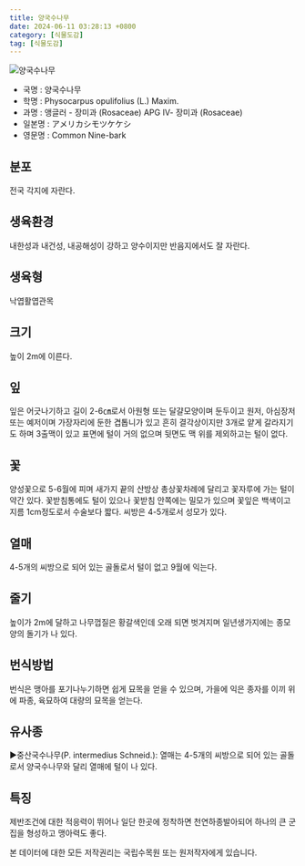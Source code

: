 ```yaml
---
title: 양국수나무
date: 2024-06-11 03:28:13 +0800
category: [식물도감]
tag: [식물도감]
---
```




![양국수나무](/fileUpload/plants/basic/Rosaceae/Physocarpus/12593/12593_8_th2.jpg)
- 국명 : 양국수나무
- 학명 : Physocarpus opulifolius (L.) Maxim.
- 과명 : 앵글러 - 장미과 (Rosaceae) APG Ⅳ- 장미과 (Rosaceae)
- 일본명 : アメリカシモツケケシ
- 영문명 : Common Nine-bark


## 분포
전국 각지에 자란다.
## 생육환경
내한성과 내건성, 내공해성이 강하고 양수이지만 반음지에서도 잘 자란다.
## 생육형
낙엽활엽관목
## 크기
높이 2m에 이른다.
## 잎
잎은 어긋나기하고 길이 2-6㎝로서 아원형 또는 달걀모양이며 둔두이고 원저, 아심장저 또는 예저이며 가장자리에 둔한 겹톱니가 있고 흔히 결각상이지만 3개로 얕게 갈라지기도 하며 3출맥이 있고 표면에 털이 거의 없으며 뒷면도 맥 위를 제외하고는 털이 없다.
## 꽃
양성꽃으로 5-6월에 피며 새가지 끝의 산방상 총상꽃차례에 달리고 꽃자루에 가는 털이 약간 있다. 꽃받침통에도 털이 있으나 꽃받침 안쪽에는 밀모가 있으며 꽃잎은 백색이고 지름 1cm정도로서 수술보다 짧다. 씨방은 4-5개로서 성모가 있다.
## 열매
4-5개의 씨방으로 되어 있는 골돌로서 털이 없고 9월에 익는다.
## 줄기
높이가 2m에 달하고 나무껍질은 황갈색인데 오래 되면 벗겨지며 일년생가지에는 종모양의 돌기가 나 있다.
## 번식방법
번식은 맹아를 포기나누기하면 쉽게 묘목을 얻을 수 있으며, 가을에 익은 종자를 이끼 위에 파종, 육묘하여 대량의 묘목을 얻는다.
## 유사종
▶중산국수나무(P. intermedius Schneid.): 열매는 4-5개의 씨방으로 되어 있는 골돌로서 양국수나무와 달리 열매에 털이 나 있다.
## 특징
제반조건에 대한 적응력이 뛰어나 일단 한곳에 정착하면 천연하종발아되어 하나의 큰 군집을 형성하고 맹아력도 좋다.






본 데이터에 대한 모든 저작권리는 국립수목원 또는 원저작자에게 있습니다.
